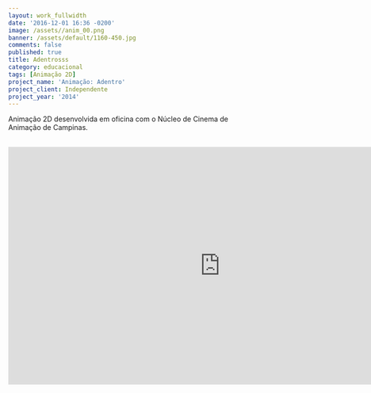 ```yaml
---
layout: work_fullwidth
date: '2016-12-01 16:36 -0200'
image: /assets//anim_00.png
banner: /assets/default/1160-450.jpg
comments: false
published: true
title: Adentrosss
category: educacional
tags: [Animação 2D]
project_name: 'Animação: Adentro'
project_client: Independente
project_year: '2014'
---
```


Animação 2D desenvolvida em oficina com o Núcleo de Cinema de Animação de Campinas. <BR><BR>

<iframe width="853" height="480" src="https://www.youtube.com/embed/RXr1r_IoVdI" frameborder="0" allowfullscreen="">
</iframe>
